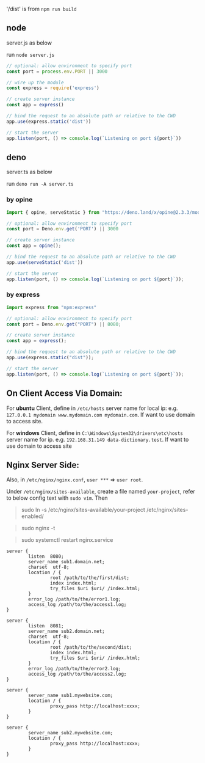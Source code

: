 
'/dist' is from `npm run build`

## node

server.js as below

run `node server.js`

```javascript
// optional: allow environment to specify port
const port = process.env.PORT || 3000

// wire up the module
const express = require('express')

// create server instance
const app = express()

// bind the request to an absolute path or relative to the CWD
app.use(express.static('dist'))

// start the server
app.listen(port, () => console.log(`Listening on port ${port}`))
```

## deno

server.ts as below

run `deno run -A server.ts`

### by opine

```typescript
import { opine, serveStatic } from "https://deno.land/x/opine@2.3.3/mod.ts";

// optional: allow environment to specify port
const port = Deno.env.get('PORT') || 3000

// create server instance
const app = opine();

// bind the request to an absolute path or relative to the CWD
app.use(serveStatic('dist'))

// start the server
app.listen(port, () => console.log(`Listening on port ${port}`));
```

### by express

```typescript
import express from "npm:express"

// optional: allow environment to specify port
const port = Deno.env.get("PORT") || 8080;

// create server instance
const app = express();

// bind the request to an absolute path or relative to the CWD
app.use(express.static("dist"));

// start the server
app.listen(port, () => console.log(`Listening on port ${port}`));
```

## On Client Access Via Domain: 

For **ubuntu** Client, define in `/etc/hosts` server name for local ip: e.g. `127.0.0.1 mydomain www.mydomain.com mydomain.com`. If want to use domain to access site.

For **windows** Client, define in `C:\Windows\System32\drivers\etc\hosts` server name for ip. e.g. `192.168.31.149 data-dictionary.test`. If want to use domain to access site

## Nginx Server Side:

Also, in `/etc/nginx/nginx.conf`, `user ***` => `user root`.

Under `/etc/nginx/sites-available`, create a file named `your-project`, refer to below config text with `sudo vim`. Then

> sudo ln -s /etc/nginx/sites-available/your-project /etc/nginx/sites-enabled/

> sudo nginx -t

> sudo systemctl restart nginx.service

```
server {
        listen  8080;
        server_name sub1.domain.net;
        charset  utf-8;
        location / {
                root /path/to/the/first/dist;
                index index.html;
                try_files $uri $uri/ /index.html;
        }
        error_log /path/to/the/error1.log;
        access_log /path/to/the/access1.log;
}

server {
        listen  8081;
        server_name sub2.domain.net;
        charset  utf-8;
        location / {
                root /path/to/the/second/dist;
                index index.html;
                try_files $uri $uri/ /index.html;
        }
        error_log /path/to/the/error2.log;
        access_log /path/to/the/access2.log;
}
```

```
server {
        server_name sub1.mywebsite.com;
        location / {
                proxy_pass http://localhost:xxxx;
        }
}

server {
        server_name sub2.mywebsite.com;
        location / {
                proxy_pass http://localhost:xxxx;
        }
}
```

